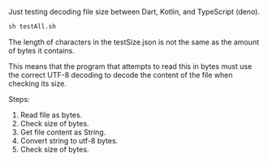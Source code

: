 Just testing decoding file size between Dart, Kotlin, and TypeScript (deno).

```bat
sh testAll.sh
```

The length of characters in the testSize.json is not the same as the amount of bytes it contains.

This means that the program that attempts to read this in bytes must use the correct UTF-8 decoding to decode the content of the file when checking its size.

Steps:

1. Read file as bytes.
2. Check size of bytes.
3. Get file content as String.
4. Convert string to utf-8 bytes.
5. Check size of bytes.
